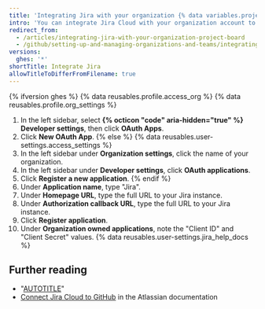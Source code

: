 ```yaml
---
title: 'Integrating Jira with your organization {% data variables.projects.projects_v1_board %}'
intro: 'You can integrate Jira Cloud with your organization account to scan commits and pull requests, creating relevant metadata and hyperlinks in any mentioned Jira issues.'
redirect_from:
  - /articles/integrating-jira-with-your-organization-project-board
  - /github/setting-up-and-managing-organizations-and-teams/integrating-jira-with-your-organization-project-board
versions:
  ghes: '*'
shortTitle: Integrate Jira
allowTitleToDifferFromFilename: true
---
```


{% ifversion ghes %}
{% data reusables.profile.access_org %}
{% data reusables.profile.org_settings %}
1. In the left sidebar, select **{% octicon "code" aria-hidden="true" %} Developer settings**, then click **OAuth Apps**.
1. Click **New OAuth App**.
{% else %}
{% data reusables.user-settings.access_settings %}
1. In the left sidebar under **Organization settings**, click the name of your organization.
1. In the left sidebar under **Developer settings**, click **OAuth applications**.
1. Click **Register a new application**.
{% endif %}
1. Under **Application name**, type "Jira".
1. Under **Homepage URL**, type the full URL to your Jira instance.
1. Under **Authorization callback URL**, type the full URL to your Jira instance.
1. Click **Register application**.
1. Under **Organization owned applications**, note the "Client ID" and "Client Secret" values.
{% data reusables.user-settings.jira_help_docs %}

## Further reading

* "[AUTOTITLE](/account-and-profile/setting-up-and-managing-your-personal-account-on-github/managing-personal-account-settings/integrating-jira-with-your-personal-projects)"
* [Connect Jira Cloud to GitHub](https://confluence.atlassian.com/adminjiracloud/connect-jira-cloud-to-github-814188429.html) in the Atlassian documentation
